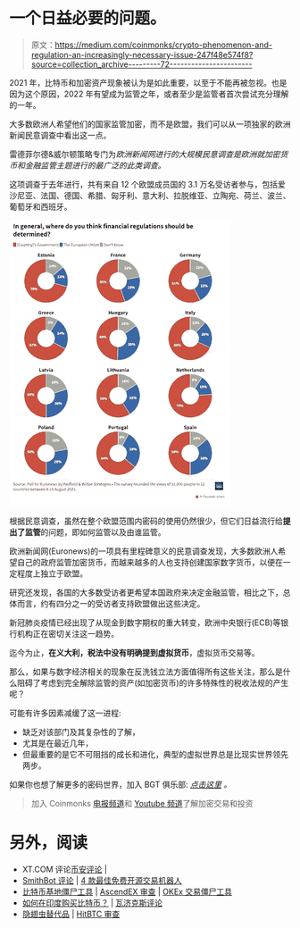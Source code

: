 # 一个日益必要的问题。

> 原文：<https://medium.com/coinmonks/crypto-phenomenon-and-regulation-an-increasingly-necessary-issue-247f48e574f8?source=collection_archive---------72----------------------->

2021 年，比特币和加密资产现象被认为是如此重要，以至于不能再被忽视。也是因为这个原因，2022 年有望成为监管之年，或者至少是监管者首次尝试充分理解的一年。

大多数欧洲人希望他们的国家监管加密，而不是欧盟，我们可以从一项独家的欧洲新闻民意调查中看出这一点。

雷德菲尔德&威尔顿策略专门为*欧洲新闻网进行的大规模民意调查是欧洲就加密货币和金融监管主题进行的最广泛的此类调查。*

这项调查于去年进行，共有来自 12 个欧盟成员国的 3.1 万名受访者参与，包括爱沙尼亚、法国、德国、希腊、匈牙利、意大利、拉脱维亚、立陶宛、荷兰、波兰、葡萄牙和西班牙。

![](img/86effc90b0d018a8e15cc014813ec60b.png)

根据民意调查，虽然在整个欧盟范围内密码的使用仍然很少，但它们日益流行给**提出了监管**的问题，即如何监管以及由谁监管。

欧洲新闻网(Euronews)的一项具有里程碑意义的民意调查发现，大多数欧洲人希望自己的政府监管加密货币，而越来越多的人也支持创建国家数字货币，以便在一定程度上独立于欧盟。

研究还发现，各国的大多数受访者更希望本国政府来决定金融监管，相比之下，总体而言，约有四分之一的受访者支持欧盟做出这些决定。

新冠肺炎疫情已经出现了从现金到数字期权的重大转变，欧洲中央银行(ECB)等银行机构正在密切关注这一趋势。

迄今为止，**在义大利，税法中没有明确提到虚拟货币**，虚拟货币交易等。

那么，如果与数字经济相关的现象在反洗钱立法方面值得所有这些关注，那么是什么阻碍了考虑到完全解除监管的资产(如加密货币)的许多特殊性的税收法规的产生呢？

可能有许多因素减缓了这一进程:

*   缺乏对该部门及其复杂性的了解，
*   尤其是在最近几年，
*   但最重要的是它不可阻挡的成长和进化，典型的虚拟世界总是比现实世界领先两步。

如果你也想了解更多的密码世界，加入 BGT 俱乐部: [*点击这里*](https://bigtaurus.com/lp-ottieni-10-free-tokens-bgt/) *。*

> 加入 Coinmonks [电报频道](https://t.me/coincodecap)和 [Youtube 频道](https://www.youtube.com/c/coinmonks/videos)了解加密交易和投资

# 另外，阅读

*   XT.COM 评论[币安评论](https://coincodecap.com/profittradingapp-for-binance) |
*   [SmithBot 评论](https://coincodecap.com/smithbot-review) | [4 款最佳免费开源交易机器人](https://coincodecap.com/free-open-source-trading-bots)
*   [比特币基地僵尸工具](/coinmonks/coinbase-bots-ac6359e897f3) | [AscendEX 审查](/coinmonks/ascendex-review-53e829cf75fa) | [OKEx 交易僵尸工具](/coinmonks/okex-trading-bots-234920f61e60)
*   [如何在印度购买比特币？](/coinmonks/buy-bitcoin-in-india-feb50ddfef94) | [瓦济克斯评论](/coinmonks/wazirx-review-5c811b074f5b)
*   [隐翅虫替代品](/coinmonks/cryptohopper-alternatives-d67287b16d27) | [HitBTC 审查](/coinmonks/hitbtc-review-c5143c5d53c2)